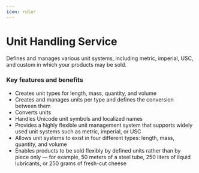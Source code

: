 ```yaml
---
icon: ruler
---
```


# Unit Handling Service

Defines and manages various unit systems, including metric, imperial, USC, and custom in which your products may be sold.

### Key features and benefits

* Creates unit types for length, mass, quantity, and volume
* Creates and manages units per type and defines the conversion between them
* Converts units
* Handles Unicode unit symbols and localized names
* Provides a highly flexible unit management system that supports widely used unit systems such as metric, imperial, or USC
* Allows unit systems to exist in four different types: length, mass, quantity, and volume
* Enables products to be sold flexibly by defined units rather than by piece only — for example, 50 meters of a steel tube, 250 liters of liquid lubricants, or 250 grams of fresh-cut cheese
